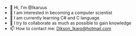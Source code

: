 - 👋 Hi, I'm @Ikaruus
- 👀 I am interested in becoming a computer scientist
- 🌱 I am currently learning C# and C language
- 💞️ I try to collaborate as much as possible to gain knowledge
- 📫 How to contact me: Dikson_Ikaro@hotmail.com

<!---
Ikaruus/Ikaruus is a ✨ special ✨ repository because its `README.md` (this file) appears on your GitHub profile.
You can click the Preview link to take a look at your changes.
--->
